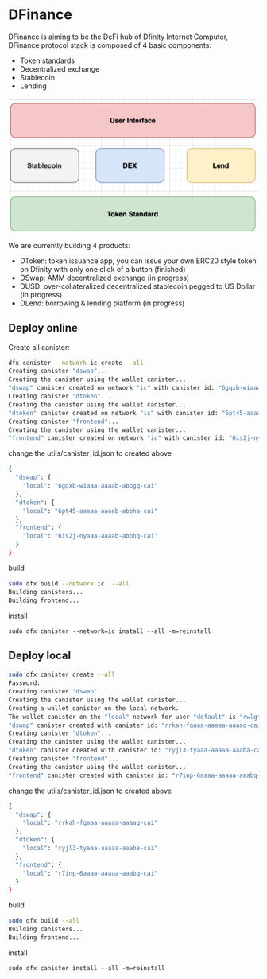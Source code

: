 # DFinance

DFinance is aiming to be the DeFi hub of Dfinity Internet Computer, DFinance protocol stack is composed of 4 basic components:

* Token standards
* Decentralized exchange
* Stablecoin
* Lending

![dfinance](./assets/dfinance.png)

We are currently building 4 products:

* DToken: token issuance app, you can issue your own ERC20 style token on Dfinity with only one click of a button (finished)
* DSwap: AMM decentralized exchange (in progress)
* DUSD: over-collateralized decentralized stablecoin pegged to US Dollar (in progress)
* DLend: borrowing & lending platform (in progress)


## Deploy online
Create all canister:
```sh
dfx canister --network ic create --all
Creating canister "dswap"...
Creating the canister using the wallet canister...
"dswap" canister created on network "ic" with canister id: "6gqxb-wiaaa-aaaab-abbgq-cai"
Creating canister "dtoken"...
Creating the canister using the wallet canister...
"dtoken" canister created on network "ic" with canister id: "6pt45-aaaaa-aaaab-abbha-cai"
Creating canister "frontend"...
Creating the canister using the wallet canister...
"frontend" canister created on network "ic" with canister id: "6is2j-nyaaa-aaaab-abbhq-cai"
```

change the utils/canister_id.json to created above
```sh
{
  "dswap": {
    "local": "6gqxb-wiaaa-aaaab-abbgq-cai"
  },
  "dtoken": {
    "local": "6pt45-aaaaa-aaaab-abbha-cai"
  },
  "frontend": {
    "local": "6is2j-nyaaa-aaaab-abbhq-cai"
  }
}
```

build
```sh
sudo dfx build --network ic  --all
Building canisters...
Building frontend...
```

install
```
sudo dfx canister --network=ic install --all -m=reinstall
```

## Deploy local
```sh
sudo dfx canister create --all
Password:
Creating canister "dswap"...
Creating the canister using the wallet canister...
Creating a wallet canister on the local network.
The wallet canister on the "local" network for user "default" is "rwlgt-iiaaa-aaaaa-aaaaa-cai"
"dswap" canister created with canister id: "rrkah-fqaaa-aaaaa-aaaaq-cai"
Creating canister "dtoken"...
Creating the canister using the wallet canister...
"dtoken" canister created with canister id: "ryjl3-tyaaa-aaaaa-aaaba-cai"
Creating canister "frontend"...
Creating the canister using the wallet canister...
"frontend" canister created with canister id: "r7inp-6aaaa-aaaaa-aaabq-cai"
```


change the utils/canister_id.json to created above
```sh
{
  "dswap": {
    "local": "rrkah-fqaaa-aaaaa-aaaaq-cai"
  },
  "dtoken": {
    "local": "ryjl3-tyaaa-aaaaa-aaaba-cai"
  },
  "frontend": {
    "local": "r7inp-6aaaa-aaaaa-aaabq-cai"
  }
}
```

build
```sh
sudo dfx build --all
Building canisters...
Building frontend...
```

install
```
sudo dfx canister install --all -m=reinstall
```